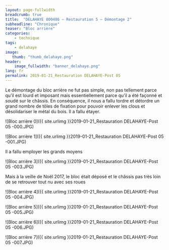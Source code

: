 ```yaml
---
layout: page-fullwidth
breadcrumb: true
title:  "DELAHAYE 800486 – Restauration 5 – Démontage 2"
subheadline: "Chronique"
teaser: "Bloc arrière"
categories:
    - technique
tags:
    - delahaye
image:
   thumb: "thumb_delahaye.png"
header:
    image_fullwidth: "banner_delahaye.png"
lang: fr
permalink: 2019-01-21_Restauration DELAHAYE-Post 05
---
```

Le démontage du bloc arrière ne fut pas simple, non pas tellement parce qu’il est lourd et imposant mais essentiellement parce qu’il a été façonné et soudé sur le châssis.
En conséquence, il nous a fallu tordre et détordre un grand nombre de tôles de fixation pour pouvoir enlever les clous et désolidariser le métal du bois.
Il a fallu étayer.

![Bloc arrière 0]({{ site.urlimg }}2019-01-21_Restauration DELAHAYE-Post 05 -000.JPG)

![Bloc arrière 1]({{ site.urlimg }}2019-01-21_Restauration DELAHAYE-Post 05 -001.JPG)



Il a fallu employer les grands moyens

![Bloc arrière 3]({{ site.urlimg }}2019-01-21_Restauration DELAHAYE-Post 05 -003.JPG)



Mais à la veille de Noël 2017, le bloc était déposé et le châssis pas très loin de se retrouver tout nu avec ses roues

![Bloc arrière 4]({{ site.urlimg }}2019-01-21_Restauration DELAHAYE-Post 05 -004.JPG)

![Bloc arrière 5]({{ site.urlimg }}2019-01-21_Restauration DELAHAYE-Post 05 -005.JPG)

![Bloc arrière 6]({{ site.urlimg }}2019-01-21_Restauration DELAHAYE-Post 05 -006.JPG)

![Bloc arrière 7]({{ site.urlimg }}2019-01-21_Restauration DELAHAYE-Post 05 -007.JPG)
